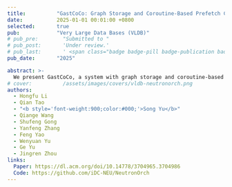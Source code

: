 ```yaml
---
title:          "GastCoCo: Graph Storage and Coroutine-Based Prefetch Co-Design for Dynamic Graph"
date:           2025-01-01 00:01:00 +0800
selected:       true
pub:            "Very Large Data Bases (VLDB)"
# pub_pre:        "Submitted to "
# pub_post:       'Under review.'
# pub_last:       ' <span class="badge badge-pill badge-publication badge-success">Spotlight</span>'
pub_date:       "2025"

abstract: >-
  We present GastCoCo, a system with graph storage and coroutine-based prefetch co-design. By employing software prefetching via stackless coroutines and designing a prefetch-friendly data structure CBList, GastCoCo significantly alleviates the performance degradation caused by cache misses.
# cover:          /assets/images/covers/vldb-neutronorch.png
authors:
  - Hongfu Li
  - Qian Tao
  - "<b style='font-weight:900;color:#000;'>Song Yu</b>"
  - Qiange Wang
  - Shufeng Gong
  - Yanfeng Zhang
  - Feng Yao
  - Wenyuan Yu
  - Ge Yu
  - Jingren Zhou
links:
  Paper: https://dl.acm.org/doi/10.14778/3704965.3704986
  Code: https://github.com/iDC-NEU/NeutronOrch
---
```

